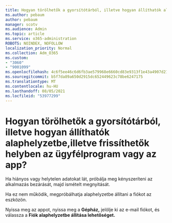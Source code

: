 ```yaml
---
title: Hogyan törölhetők a gyorsítótárból, illetve hogyan állíthatók alaphelyzetbe,illetve frissíthetők helyben az ügyfélprogram vagy az app?
ms.author: pebaum
author: pebaum
manager: scotv
ms.audience: Admin
ms.topic: article
ms.service: o365-administration
ROBOTS: NOINDEX, NOFOLLOW
localization_priority: Normal
ms.collection: Adm_O365
ms.custom:
- "3060"
- "9001099"
ms.openlocfilehash: 4c6f5ee46c6d6fb3ae579968e6660cd83e9313f1e43a4907d212a39f6eee9b6c
ms.sourcegitcommit: b5f7da89a650d2915dc652449623c78be6247175
ms.translationtype: MT
ms.contentlocale: hu-HU
ms.lasthandoff: 08/05/2021
ms.locfileid: "53977299"
---
```

# <a name="how-do-i-clear-the-cache-or-locally-resetrefresh-the-clientapp"></a>Hogyan törölhetők a gyorsítótárból, illetve hogyan állíthatók alaphelyzetbe,illetve frissíthetők helyben az ügyfélprogram vagy az app?

Ha hiányos vagy helytelen adatokat lát, próbálja meg kényszeríteni az alkalmazás bezárását, majd ismételt megnyitását.  

Ha ez nem működik, megpróbálhatja alaphelyzetbe állítani a fiókot az eszközön.
 
Nyissa meg az appot, nyissa meg a **Gépház,** jelölje ki az e-mail fiókot, és válassza a **Fiók alaphelyzetbe állítása lehetőséget.**